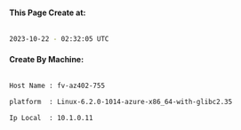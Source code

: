 
   
#### This Page Create at:

```bash

2023-10-22 - 02:32:05 UTC

```

#### Create By Machine:

```bash

Host Name : fv-az402-755

platform  : Linux-6.2.0-1014-azure-x86_64-with-glibc2.35

Ip Local  : 10.1.0.11

```


